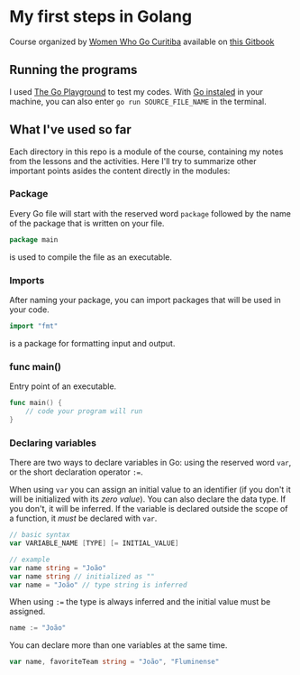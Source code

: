 # My first steps in Golang

Course organized by [Women Who Go Curitiba](https://womenwhogocwb.github.io/) available on [this Gitbook](https://womenwhogocwb.gitbook.io/letsgo/)

## Running the programs

I used [The Go Playground](https://play.golang.org/) to test my codes.
With [Go instaled](https://golang.org/dl/) in your machine, you can also enter `go run SOURCE_FILE_NAME` in the terminal.

## What I've used so far

Each directory in this repo is a module of the course, containing my notes from the lessons and the activities.
Here I'll try to summarize other important points asides the content directly in the modules:

### Package

Every Go file will start with the reserved word `package` followed by the name of the package that is written on your file. 

```go
package main
```

is used to compile the file as an executable.

### Imports

After naming your package, you can import packages that will be used in your code.

```go
import "fmt"
```

is a package for formatting input and output.

### func main()

Entry point of an executable.

```go
func main() {
    // code your program will run
}
```

### Declaring variables

There are two ways to declare variables in Go: using the reserved word `var`, or the short declaration operator `:=`.

When using `var` you can assign an initial value to an identifier (if you don't it will be initialized with its *zero value*). You can also declare the data type. If you don't, it will be inferred. If the variable is declared outside the scope of a function, it *must* be declared with `var`.

```go
// basic syntax
var VARIABLE_NAME [TYPE] [= INITIAL_VALUE]

// example
var name string = "João"
var name string // initialized as ""
var name = "João" // type string is inferred
```

When using `:=` the type is always inferred and the initial value must be assigned.

```go
name := "João"
```

You can declare more than one variables at the same time. 

```go
var name, favoriteTeam string = "João", "Fluminense"
```
